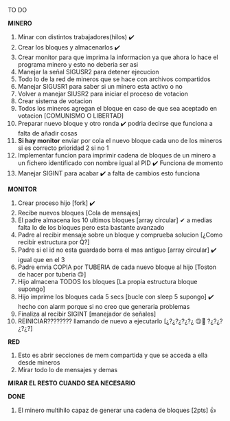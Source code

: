 TO DO 

**MINERO** 
1.  Minar con distintos trabajadores(hilos)   ✔️
2.  Crear los bloques y almacenarlos  ✔️
3.  Crear monitor para que imprima la informacion ya que ahora lo hace el programa minero y esto no deberia ser asi 
4.  Manejar la señal SIGUSR2 para detener ejecucion
5.  Todo lo de la red de mineros que se hace con archivos compartidos
6.  Manejar SIGUSR1 para saber si un minero esta activo o no
7.  Volver a manejar SIUSR2 para iniciar el proceso de votacion
8.  Crear sistema de votacion
9.  Todos los mineros agregan el bloque en caso de que sea aceptado en votacion [COMUNISMO O LIBERTAD]
10. Preparar nuevo bloque y otro ronda ✔️ podria decirse que funciona a falta de añadir cosas
11. **Si hay monitor**  enviar por cola el nuevo bloque cada uno de los mineros si es correcto prioridad 2 si no 1
12. Implementar funcion para imprimir cadena de bloques de un minero a un fichero identificado con nombre igual al PID ✔️ Funciona de momento
13. Manejar SIGINT para acabar ✔️ a falta de cambios esto funciona 

**MONITOR**
1.  Crear proceso hijo  [fork] ✔️
2.  Recibe nuevos bloques   [Cola de mensajes]
3.  El padre almacena los 10 ultimos bloques [array circular] ✔ a medias falta lo de los bloques pero esta bastante avanzado
4.  Padre al recibir mensaje sobre un bloque y comprueba solucion  [¿Como recibir estructura por Q?]
5.  Padre si el id no esta guardado borra el mas antiguo    [array circular] ✔️ igual que en el 3
6.  Padre envia COPIA por TUBERIA de cada nuevo bloque al hijo [Toston de hacer por tuberia :upside_down_face:] 
7.  Hijo almacena TODOS los bloques         [La propia estructura bloque supongo]
8.  Hijo imprime los bloques cada 5 secs    [bucle con sleep 5 supongo] ✔️ hecho con alarm porque si no creo que generaria problemas
9.  Finaliza al recibir SIGINT  [manejador de señales]
10. REINICIAR???????? llamando de nuevo a ejecutarlo [¿?¿?¿?¿?¿ :upside_down_face::exploding_head: ?¿?¿?¿?¿?]
    
**RED**
1. Esto es abrir secciones de mem compartida y que se acceda a ella desde mineros 
2. Mirar todo lo de mensajes y demas

**MIRAR EL RESTO CUANDO SEA NECESARIO**


**DONE**

1.  El minero multihilo capaz de generar una cadena de bloques  [2pts] :+1:

